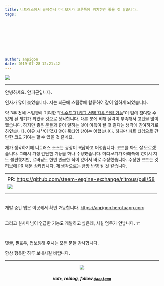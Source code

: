 ```yaml
---
title: 니트러스에서 글작성시 미리보기가 오른쪽에 위치하면 좋을 것 같습니다.
tags:
  
  
  
  
  
  
  
  
  
author: anpigon
date: 2019-07-28 12:21:42
---
```


![](https://user-images.githubusercontent.com/3969643/62001320-bed5c680-b128-11e9-8e4d-9b665a4cf103.png)
***

안녕하세요. 안피곤입니다.

인사가 많이 늦었습니다. 저는 최근에 스팀짱에 합류하여 같이 일하게 되었습니다.

약 3주 전에 스팀짱에 기여한 "[\[소수투고\] 태그 선택 자동 입력 기능](https://steemit.com/zzan/@anpigon/7e4ab827f87e8)"이 팀에 참여할 수 있게 된 계기가 되었을 것으로 생각합니다. 다른 분에 비해 실력이 부족해서 고민을 많이 했습니다. 하지만 좋은 분들과 같이 일하는 것이 이득이 될 것 같다는 생각에 참여하기로 하였습니다. 여유 시간이 많지 않아 풀타임 참여는 어렵습니다. 하지만 파트 타임으로 간단한 코드 기여는 할 수 있을 것 같네요.

제가 생각하기에 니트러스 소스는 굉장이 복잡하고 어렵습니다. 코드를 봐도 잘 모르겠습니다. 그래서 가장 간단한 기능을 하나 수정했습니다. 미리보기가 아래쪽에 있어서 저도 불편했지만, 르바님도 한번 언급한 적이 있어서 바로 수정했습니다. 수정한 코드는 깃허브에 PR 해둔 상태입니다. 제 생각으로는 금방 반영 될 것 같습니다.

||
|-|
||
|PR: https://github.com/steem-engine-exchange/nitrous/pull/58|
|![](https://files.steempeak.com/file/steempeak/anpigon/uQ3JKSk4-E18489E185B3E1848FE185B3E18485E185B5E186ABE18489E185A3E186BA202019-07-2820E1848BE185A9E1848CE185A5E186AB2011.33.04.png)|
||
||

<br>개발 중인 앱은 이곳에서 확인 가능합니다. https://anpigon.herokuapp.com

<br>그리고 원사마님이 언급한 기능도 개발하고 싶은데, 사실 엄두가 안납니다. ㅠ

<br>

댓글, 팔로우, 업보팅해 주시는 모든 분들 감사합니다.

항상 행복한 하루 보내시길 바랍니다.

***

<center><img src='https://steemitimages.com/400x0/https://cdn.steemitimages.com/DQmQmWhMN6zNrLmKJRKhvSScEgWZmpb8zCeE2Gray1krbv6/BC054B6E-6F73-46D0-88E4-C88EB8167037.jpeg'><h5>vote, reblog, follow <code><a href='https://steemit.com/@anpigon'>@anpigon</a></code></h5></center> 
